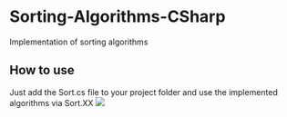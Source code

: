 # Sorting-Algorithms-CSharp
Implementation of sorting algorithms

## How to use
Just add the Sort.cs file to your project folder and use the implemented algorithms via Sort.XX
![](tutorial2.gif)
